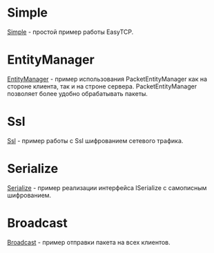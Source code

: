 # Simple
[Simple](https://github.com/Camyil-89/EasyTCP/tree/master/TestClient/Examples/Simple) - простой пример работы EasyTCP.
# EntityManager
[EntityManager](https://github.com/Camyil-89/EasyTCP/tree/master/TestClient/Examples/EntityManager) - пример использования PacketEntityManager как на стороне клиента, так и на строне сервера. PacketEntityManager позволяет более удобно обрабатывать пакеты.
# Ssl
[Ssl](https://github.com/Camyil-89/EasyTCP/tree/master/TestClient/Examples/Ssl) - пример работы с Ssl шифрованием сетевого трафика.
# Serialize
[Serialize](https://github.com/Camyil-89/EasyTCP/tree/master/TestClient/Examples/Serialize) - пример реализации интерфейса ISerialize с самописным шифрованием.
# Broadcast
[Broadcast](https://github.com/Camyil-89/EasyTCP/tree/master/TestClient/Examples/Broadcast) - пример отправки пакета на всех клиентов.
